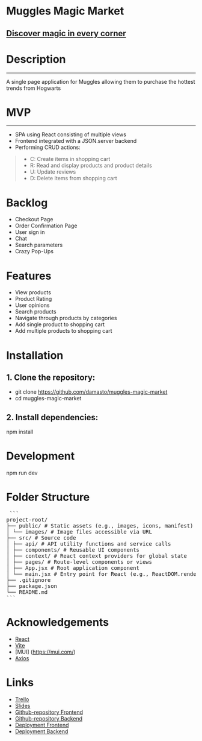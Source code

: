 # Muggles Magic Market
[Discover magic in every corner](https://github.com/damasto/muggles-magic-market)
---

# Description
---
A single page application for Muggles allowing them to purchase the hottest trends from Hogwarts

# MVP
---
- SPA using React consisting of multiple views
- Frontend integrated with a JSON.server backend 
- Performing CRUD actions:
>- C: Create items in shopping cart
>- R: Read and display products and product details
>- U: Update reviews
>- D: Delete Items from shopping cart



# Backlog
- Checkout Page
- Order Confirmation Page
- User sign in 
- Chat
- Search parameters
- Crazy Pop-Ups



# Features
- View products
- Product Rating
- User opinions
- Search products
- Navigate through products by categories
- Add single product to shopping cart
- Add multiple products to shopping cart

# Installation

## 1. Clone the repository:
- git clone https://github.com/damasto/muggles-magic-market
- cd muggles-magic-market

## 2. Install dependencies:
npm install

# Development
npm run dev


# Folder Structure
<pre> ``` 
project-root/
├── public/ # Static assets (e.g., images, icons, manifest) 
│ └── images/ # Image files accessible via URL 
├── src/ # Source code
│ ├── api/ # API utility functions and service calls
│ ├── components/ # Reusable UI components
│ ├── context/ # React context providers for global state
│ ├── pages/ # Route-level components or views
│ ├── App.jsx # Root application component
│ └── main.jsx # Entry point for React (e.g., ReactDOM.render)
├── .gitignore
├── package.json 
└── README.md
``` </pre>


# Acknowledgements
- [React](https://react.dev/)
- [Vite](https://vite.dev/)
- [MUI] (https://mui.com/)
- [Axios](https://axios-http.com/)


# Links

- [Trello](https://trello.com/b/8tdMbXSx/muggles-magic-market)
- [Slides](https://www.canva.com/design/DAGniqYXhS0/xbcJN-zhkp30Mwd_-Xz3dA/view?utm_content=DAGniqYXhS0&utm_campaign=designshare&utm_medium=link2&utm_source=uniquelinks&utlId=h6eecd22586)
- [Github-repository Frontend](https://github.com/damasto/muggles-magic-market)
- [Github-repository Backend](https://github.com/angeleVG/magic-shop-backend)
- [Deployment Frontend](https://muggles-magic-market.netlify.app)
- [Deployment Backend](https://muggles-magic-market.netlify.app)